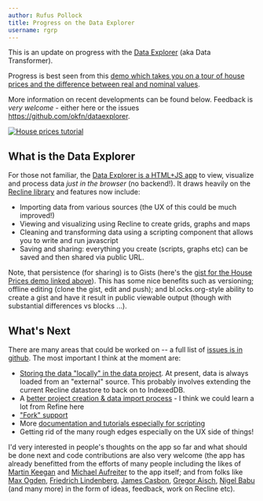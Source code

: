 ```yaml
---
author: Rufus Pollock
title: Progress on the Data Explorer
username: rgrp
---
```


This is an update on progress with the [Data Explorer][de] (aka Data Transformer).

[de]: http://explorer.okfnlabs.org/

Progress is best seen from this [demo which takes you on a tour of house prices and the difference between real and nominal values](http://explorer.okfnlabs.org/#rgrp/e3e0b0f18dfe151f9f7e).

More information on recent developments can be found below. Feedback is *very welcome* - either here or the issues <https://github.com/okfn/dataexplorer>.

<a href="http://explorer.okfnlabs.org/#rgrp/e3e0b0f18dfe151f9f7e"><img src="http://i.imgur.com/WeDO0vK.png" alt="House prices tutorial" /></a>

## What is the Data Explorer

For those not familiar, the [Data Explorer is a HTML+JS app][de] to view, visualize and process data *just in the browser* (no backend!). It draws heavily on the [Recline library](http://okfnlabs.org/recline/) and features now include:

* Importing data from various sources (the UX of this could be much improved!)
* Viewing and visualizing using Recline to create grids, graphs and maps
* Cleaning and transforming data using a scripting component that allows you to write and run javascript
* Saving and sharing: everything you create (scripts, graphs etc) can be saved and then shared via public URL.

Note, that persistence (for sharing) is to Gists (here's the [gist for the House Prices demo linked above](https://gist.github.com/rgrp/e3e0b0f18dfe151f9f7e)). This has some nice benefits such as versioning; offline editing (clone the gist, edit and push); and bl.ocks.org-style ability to create a gist and have it result in public viewable output (though with substantial differences vs blocks ...).

## What's Next

There are many areas that could be worked on -- a full list of [issues is in github][2]. The most important I think at the moment are:

* [Storing the data "locally" in the data project][3]. At present, data is always loaded from an "external" source. This probably involves extending the current Recline datastore to back on to IndexedDB.
* A [better project creation & data import process][4] - I think we could learn a lot from Refine here
* ["Fork" support][5]
* More [documentation and tutorials especially for scripting][6]
* Getting rid of the many rough edges especially on the UX side of things!

I'd very interested in people's thoughts on the app so far and what should be done next and code contributions are also very welcome (the app has already benefitted from the efforts of many people including the likes of [Martin Keegan][] and [Michael Aufreiter][] to the app itself; and from folks like [Max Ogden][], [Friedrich Lindenberg][], [James Casbon][], [Gregor Aisch][], [Nigel Babu][] (and many more) in the form of ideas, feedback, work on Recline etc). 

[2]: https://github.com/okfn/dataexplorer/issues
[3]: https://github.com/okfn/dataexplorer/issues/88
[4]: https://github.com/okfn/dataexplorer/issues/60
[5]: https://github.com/okfn/dataexplorer/issues/84
[6]: https://github.com/okfn/dataexplorer/issues/52

[Martin Keegan]: http://mk.ucant.org/
[James Casbon]: http://casbon.me/
[Gregor Aisch]: http://driven-by-data.net/
[Max Ogden]: http://maxogden.com/
[Michael Aufreiter]: https://github.com/michael
[Friedrich Lindenberg]: http://pudo.org/
[Nigel Babu]: http://nigelb.me/

